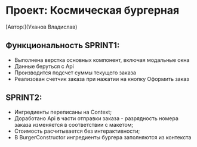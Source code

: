 # Проект: Космическая бургерная

[Автор:](Уханов Владислав)

## Функциональность SPRINT1:

* Выполнена верстка основных компонент, включая модальные окна
* Данные беруться с Api
* Производится подсчет суммы текущего заказа
* Реализован счетчик заказа при нажатии на кнопку Оформить заказ

## SPRINT2:

* Ингредиенты переписаны на Context;
* Доработано Api в части отправки заказа - разрядность номера заказа изменяется в соответствии с макетом;
* Стоимость расчитывается без интерактивности;
* В BurgerConstructor ингредиенты бургера заполняются из контекста